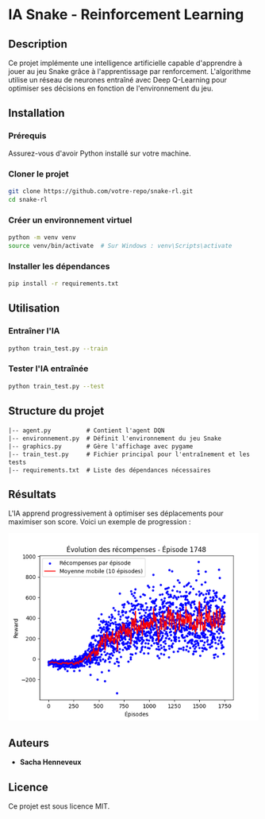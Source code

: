 # IA Snake - Reinforcement Learning

## Description
Ce projet implémente une intelligence artificielle capable d'apprendre à jouer au jeu Snake grâce à l'apprentissage par renforcement. L'algorithme utilise un réseau de neurones entraîné avec Deep Q-Learning pour optimiser ses décisions en fonction de l'environnement du jeu.

## Installation
### Prérequis
Assurez-vous d'avoir Python installé sur votre machine.

### Cloner le projet
```bash
git clone https://github.com/votre-repo/snake-rl.git
cd snake-rl
```

### Créer un environnement virtuel
```bash
python -m venv venv
source venv/bin/activate  # Sur Windows : venv\Scripts\activate
```

### Installer les dépendances
```bash
pip install -r requirements.txt
```

## Utilisation
### Entraîner l'IA
```bash
python train_test.py --train
```

### Tester l'IA entraînée
```bash
python train_test.py --test
```

## Structure du projet
```
|-- agent.py          # Contient l'agent DQN
|-- environnement.py  # Définit l'environnement du jeu Snake
|-- graphics.py       # Gère l'affichage avec pygame
|-- train_test.py     # Fichier principal pour l'entraînement et les tests
|-- requirements.txt  # Liste des dépendances nécessaires
```

## Résultats
L'IA apprend progressivement à optimiser ses déplacements pour maximiser son score. Voici un exemple de progression :

![Graphique des scores](model/reward_plot.png)

## Auteurs
- **Sacha Henneveux**

## Licence
Ce projet est sous licence MIT.


